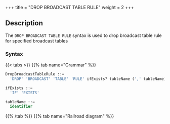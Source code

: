 +++
title = "DROP BROADCAST TABLE RULE"
weight = 2
+++

## Description

The `DROP BROADCAST TABLE RULE` syntax is used to drop broadcast table rule for specified broadcast tables

### Syntax

{{< tabs >}}
{{% tab name="Grammar" %}}
```sql
DropBroadcastTableRule ::=
  'DROP' 'BROADCAST' 'TABLE' 'RULE' ifExists? tableName (',' tableName)* 

ifExists ::=
  'IF' 'EXISTS'

tableName ::=
  identifier
```
{{% /tab %}}
{{% tab name="Railroad diagram" %}}
<iframe frameborder="0" name="diagram" id="diagram" width="100%" height="100%"></iframe>
{{% /tab %}}
{{< /tabs >}}

### Supplement

- `tableName` can use the table of existing broadcast rules;
- `ifExists` clause is used for avoid `Broadcast rule not exists` error.

### Example

- Drop broadcast table rule for specified broadcast table

```sql
DROP BROADCAST TABLE RULE t_province, t_city;
```

- Drop broadcast table rule with `ifExists` clause

```
DROP BROADCAST TABLE RULE IF EXISTS t_province, t_city;
```

### Reserved word

`DROP`, `BROADCAST`, `TABLE`, `RULE`

### Related links

- [Reserved word](/en/user-manual/shardingsphere-proxy/distsql/syntax/reserved-word/)
